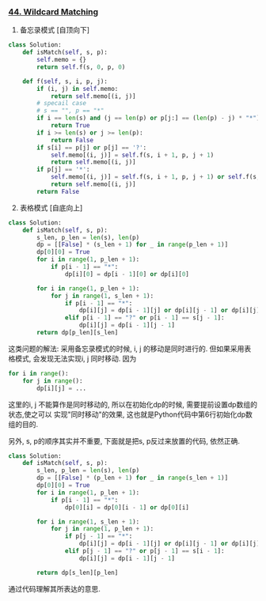 ### [44. Wildcard Matching](https://leetcode.com/problems/wildcard-matching/)


1. 备忘录模式 [自顶向下]

```Python
class Solution:
    def isMatch(self, s, p):
        self.memo = {}
        return self.f(s, 0, p, 0)

    def f(self, s, i, p, j):
        if (i, j) in self.memo:
            return self.memo[(i, j)]
        # specail case
        # s == "", p == "*"
        if i == len(s) and (j == len(p) or p[j:] == (len(p) - j) * "*"):
            return True
        if i >= len(s) or j >= len(p):
            return False
        if s[i] == p[j] or p[j] == '?':
            self.memo[(i, j)] = self.f(s, i + 1, p, j + 1)
            return self.memo[(i, j)]
        if p[j] == '*':
            self.memo[(i, j)] = self.f(s, i + 1, p, j + 1) or self.f(s, i + 1, p, j) or self.f(s, i, p, j + 1)
            return self.memo[(i, j)]
        return False

```


2. 表格模式 [自底向上]

```Python
class Solution:
    def isMatch(self, s, p):
        s_len, p_len = len(s), len(p)
        dp = [[False] * (s_len + 1) for _ in range(p_len + 1)]
        dp[0][0] = True
        for i in range(1, p_len + 1):
            if p[i - 1] == "*":
                dp[i][0] = dp[i - 1][0] or dp[i][0]

        for i in range(1, p_len + 1):
            for j in range(1, s_len + 1):
                if p[i - 1] == "*":
                    dp[i][j] = dp[i - 1][j] or dp[i][j - 1] or dp[i][j]
                elif p[i - 1] == "?" or p[i - 1] == s[j - 1]:
                    dp[i][j] = dp[i - 1][j - 1]
        return dp[p_len][s_len]

```

这类问题的解法: 采用备忘录模式的时候, i, j 的移动是同时进行的. 但如果采用表格模式,
会发现无法实现i, j 同时移动. 因为

```Python
for i in range():
    for j in range():
        dp[i][j] = ...
```

这里的i, j 不能算作是同时移动的, 所以在初始化dp的时候, 需要提前设置dp数组的状态,使之可以
实现"同时移动"的效果, 这也就是Python代码中第6行初始化dp数组的目的.

另外, s, p的顺序其实并不重要, 下面就是把s, p反过来放置的代码, 依然正确.


```Python
class Solution:
    def isMatch(self, s, p):
        s_len, p_len = len(s), len(p)
        dp = [[False] * (p_len + 1) for _ in range(s_len + 1)]
        dp[0][0] = True
        for i in range(1, p_len + 1):
            if p[i - 1] == "*":
                dp[0][i] = dp[0][i - 1] or dp[0][i]

        for i in range(1, s_len + 1):
            for j in range(1, p_len + 1):
                if p[j - 1] == "*":
                    dp[i][j] = dp[i - 1][j] or dp[i][j - 1] or dp[i][j]
                elif p[j - 1] == "?" or p[j - 1] == s[i - 1]:
                    dp[i][j] = dp[i - 1][j - 1]

        return dp[s_len][p_len]

```

通过代码理解其所表达的意思. 